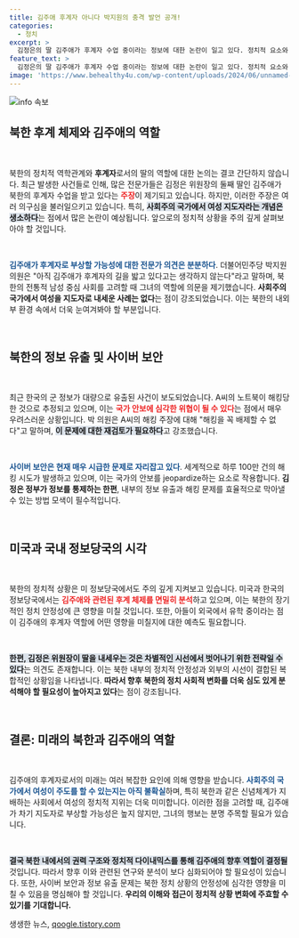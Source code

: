 ```yaml
---
title: 김주애 후계자 아니다 박지원의 충격 발언 공개!
categories:
  - 정치
excerpt: >
  김정은의 딸 김주애가 후계자 수업 중이라는 정보에 대한 논란이 일고 있다. 정치적 요소와 북한 내부 동향을 둘러싼 전문가들의 의견이 잇따르며 긴장감이 감돕니다. 해킹 사건으로 인한 정보 유출 가능성도 제기되어, 북한과 한국 정부의 대응이 주목을 받고 있습니다.
feature_text: >
  김정은의 딸 김주애가 후계자 수업 중이라는 정보에 대한 논란이 일고 있다. 정치적 요소와 북한 내부 동향을 둘러싼 전문가들의 의견이 잇따르며 긴장감이 감돕니다. 해킹 사건으로 인한 정보 유출 가능성도 제기되어, 북한과 한국 정부의 대응이 주목을 받고 있습니다.
image: 'https://www.behealthy4u.com/wp-content/uploads/2024/06/unnamed-file.png'
---
```


<p><img src="https://www.behealthy4u.com/wp-content/uploads/2024/06/unnamed-file.png" alt="info 속보" /></p>

<h2 data-ke-size="size26">북한 후계 체제와 김주애의 역할</h2>

<p data-ke-size="size16">&nbsp;</p>

<p>북한의 정치적 역학관계와 <b>후계자</b>로서의 딸의 역할에 대한 논의는 결코 간단하지 않습니다. 최근 발생한 사건들로 인해, 많은 전문가들은 김정은 위원장의 둘째 딸인 김주애가 북한의 후계자 수업을 받고 있다는 <b><span style="color: #ee2323;">주장</span></b>이 제기되고 있습니다. 하지만, 이러한 주장은 여러 의구심을 불러일으키고 있습니다. 특히, <b><span style="background-color: #21538527;">사회주의 국가에서 여성 지도자라는 개념은 생소하다</span></b>는 점에서 많은 논란이 예상됩니다. 앞으로의 정치적 상황을 주의 깊게 살펴보아야 할 것입니다.</p>

<p data-ke-size="size16">&nbsp;</p>

<p><b><span style="color: #1a5490;">김주애가 후계자로 부상할 가능성에 대한 전문가 의견은 분분하다</span></b>. 더불어민주당 박지원 의원은 "아직 김주애가 후계자의 길을 밟고 있다고는 생각하지 않는다"라고 말하며, 북한의 전통적 남성 중심 사회를 고려할 때 그녀의 역할에 의문을 제기했습니다. <b>사회주의 국가에서 여성을 지도자로 내세운 사례는 없다</b>는 점이 강조되었습니다. 이는 북한의 내외부 환경 속에서 더욱 눈여겨봐야 할 부분입니다.</p>

<p data-ke-size="size16">&nbsp;</p>

<h2 data-ke-size="size26">북한의 정보 유출 및 사이버 보안</h2>

<p data-ke-size="size16">&nbsp;</p>

<p>최근 한국의 군 정보가 대량으로 유출된 사건이 보도되었습니다. A씨의 노트북이 해킹당한 것으로 추정되고 있으며, 이는 <b><span style="color: #ee2323;">국가 안보에 심각한 위협이 될 수 있다</span></b>는 점에서 매우 우려스러운 상황입니다. 박 의원은 A씨의 해킹 주장에 대해 "해킹을 꼭 배제할 수 없다"고 말하며, <b><span style="background-color: #21538527;">이 문제에 대한 재검토가 필요하다</span></b>고 강조했습니다. </p>

<p data-ke-size="size16">&nbsp;</p>

<p><b><span style="color: #1a5490;">사이버 보안은 현재 매우 시급한 문제로 자리잡고 있다</span></b>. 세계적으로 하루 100만 건의 해킹 시도가 발생하고 있으며, 이는 국가의 안보를 jeopardize하는 요소로 작용합니다. <b>김정은 정부가 정보를 통제하는 한편</b>, 내부의 정보 유출과 해킹 문제를 효율적으로 막아낼 수 있는 방법 모색이 필수적입니다.</p>

<p data-ke-size="size16">&nbsp;</p>

<h2 data-ke-size="size26">미국과 국내 정보당국의 시각</h2>

<p data-ke-size="size16">&nbsp;</p>

<p>북한의 정치적 상황은 미 정보당국에서도 주의 깊게 지켜보고 있습니다. 미국과 한국의 정보당국에서는 <b><span style="color: #ee2323;">김주애와 관련된 후계 체제를 면밀히 분석</span></b>하고 있으며, 이는 북한의 장기적인 정치 안정성에 큰 영향을 미칠 것입니다. 또한, 아들이 외국에서 유학 중이라는 점이 김주애의 후계자 역할에 어떤 영향을 미칠지에 대한 예측도 필요합니다.</p>

<p data-ke-size="size16">&nbsp;</p>

<p><b><span style="background-color: #21538527;">한편, 김정은 위원장이 딸을 내세우는 것은 차별적인 시선에서 벗어나기 위한 전략일 수 있다</span></b>는 의견도 존재합니다. 이는 북한 내부의 정치적 안정성과 외부의 시선이 결합된 복합적인 상황임을 나타냅니다. <b>따라서 향후 북한의 정치 사회적 변화를 더욱 심도 있게 분석해야 할 필요성이 높아지고 있다</b>는 점이 강조됩니다.</p>

<p data-ke-size="size16">&nbsp;</p>

<h2 data-ke-size="size26">결론: 미래의 북한과 김주애의 역할</h2>

<p data-ke-size="size16">&nbsp;</p>

<p>김주애의 후계자로서의 미래는 여러 복잡한 요인에 의해 영향을 받습니다. <b><span style="color: #1a5490;">사회주의 국가에서 여성이 주도를 할 수 있는지는 아직 불확실</span></b>하며, 특히 북한과 같은 신념체계가 지배하는 사회에서 여성의 정치적 지위는 더욱 미미합니다. 이러한 점을 고려할 때, 김주애가 차기 지도자로 부상할 가능성은 높지 않지만, 그녀의 행보는 분명 주목할 필요가 있습니다.</p>

<p data-ke-size="size16">&nbsp;</p>

<p><b><span style="background-color: #21538527;">결국 북한 내에서의 권력 구조와 정치적 다이내믹스를 통해 김주애의 향후 역할이 결정될</span></b> 것입니다. 따라서 향후 이와 관련된 연구와 분석이 보다 심화되어야 할 필요성이 있습니다. 또한, 사이버 보안과 정보 유출 문제는 북한 정치 상황의 안정성에 심각한 영향을 미칠 수 있음을 명심해야 할 것입니다. <b>우리의 이해와 접근이 정치적 상황 변화에 주효할 수 있기를 기대합니다.</b></p>
생생한 뉴스, <a href="https://qoogle.tistory.com" rel="dofollow">qoogle.tistory.com</a>


